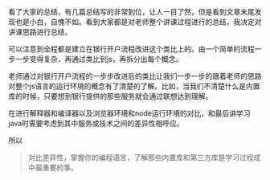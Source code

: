 看了大家的总结，有几篇总结写的非常到位，让人一目了然，但是看到文章末尾发现也是小白，自愧不如。看到大家都是对老师整个讲课过程进行的总结，我决定对讲课思路进行总结。

可以注意到全程都是建立在银行开户流程改进这个类比上的。由一个简单的流程一步一步变得复杂，再通过类比到js，再拆分出每个概念。

老师通过对银行开户流程的一步步改进后的类比让我们一步一步的跟着老师的思路对整个js语言的运行环境的概念有了清楚的了解。比如，当我们不清楚什么是内置库的时候，只要想到银行提供的那些服务就会通过联想达到理解。

在进行解释器和编译器以及浏览器环境和node运行环境的对比，和最后讲学习java时需要考虑到其中服务或技术之间的差异性相呼应。

所以

>对比差异性，掌握你的编程语言，了解那些内置库和第三方库是学习过程成中最重要的事。

